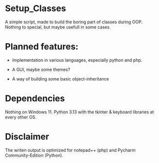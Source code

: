 # Setup_Classes

A simple script, made to build the boring part of classes during OOP. Nothing to special, but maybe usefull in some cases.

# Planned features:

- Implementation in various languages, especially python and php.
 
- A GUI, maybe some themes?

- A way of building some basic object-inheritance

# Dependencies

Nothing on Windows 11.
Python 3.13 with the tkinter & keyboard libraries at every other OS.


# Disclaimer

The writen output is optimized for notepad++ (php) and Pycharm Community-Edition (Python).
